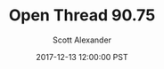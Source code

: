 ---
layout: podcast
title: "Open Thread 90.75"
author: Scott Alexander
description: https://slatestarcodex.com/2017/12/13/open-thread-90-75/
date: 2017-12-13 12:00:00 PST
length: 76805
duration: 19
guid: open-thread-90-75
---